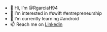 - 👋 Hi, I’m @RgarciaH94
- 👀 I’m interested in #swift #entrepreneurship 
- 🌱 I’m currently learning #android
- 📫 Reach me on [Linkedin](https://www.linkedin.com/in/rgarciah/) 

<!---
RgarciaH94/RgarciaH94 is a ✨ special ✨ repository because its `README.md` (this file) appears on your GitHub profile.
You can click the Preview link to take a look at your changes.
--->
